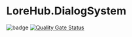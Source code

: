 # LoreHub.DialogSystem

![badge](https://github.com/worldpwn/lorehub-dialog-system/workflows/ci/badge.svg)
[![Quality Gate Status](https://sonarcloud.io/api/project_badges/measure?project=worldpwn_lorehub-dialog-system&metric=alert_status)](https://sonarcloud.io/dashboard?id=worldpwn_lorehub-dialog-system)
